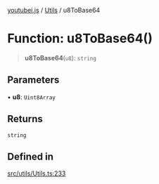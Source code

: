 [youtubei.js](../../../README.md) / [Utils](../README.md) / u8ToBase64

# Function: u8ToBase64()

> **u8ToBase64**(`u8`): `string`

## Parameters

• **u8**: `Uint8Array`

## Returns

`string`

## Defined in

[src/utils/Utils.ts:233](https://github.com/LuanRT/YouTube.js/blob/4729016fb98e7045ee4043857be7eef780c01e35/src/utils/Utils.ts#L233)
